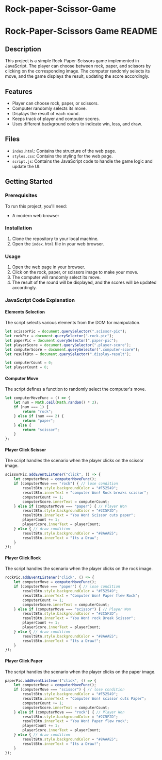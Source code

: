 # Rock-paper-Scissor-Game
# Rock-Paper-Scissors Game README

## Description

This project is a simple Rock-Paper-Scissors game implemented in JavaScript. The player can choose between rock, paper, and scissors by clicking on the corresponding image. The computer randomly selects its move, and the game displays the result, updating the score accordingly.

## Features

- Player can choose rock, paper, or scissors.
- Computer randomly selects its move.
- Displays the result of each round.
- Keeps track of player and computer scores.
- Uses different background colors to indicate win, loss, and draw.

## Files

- `index.html`: Contains the structure of the web page.
- `styles.css`: Contains the styling for the web page.
- `script.js`: Contains the JavaScript code to handle the game logic and update the UI.

## Getting Started

### Prerequisites

To run this project, you'll need:

- A modern web browser

### Installation

1. Clone the repository to your local machine.
2. Open the `index.html` file in your web browser.

### Usage

1. Open the web page in your browser.
2. Click on the rock, paper, or scissors image to make your move.
3. The computer will randomly select its move.
4. The result of the round will be displayed, and the scores will be updated accordingly.

### JavaScript Code Explanation

#### Elements Selection

The script selects various elements from the DOM for manipulation.

```javascript
let scissorPic = document.querySelector(".scissor-pic");
let rockPic = document.querySelector(".rock-pic");
let paperPic = document.querySelector(".paper-pic");
let playerScore = document.querySelector(".player-score");
let computerScore = document.querySelector(".computer-score");
let resultBtn = document.querySelector(".display-result");

let computerCount = 0;
let playerCount = 0;
```

#### Computer Move

The script defines a function to randomly select the computer's move.

```javascript
let computerMoveFunc = () => {
    let num = Math.ceil(Math.random() * 3);
    if (num === 1) {
        return "rock";
    } else if (num === 2) {
        return "paper";
    } else {
        return "scissor";
    }
};
```

#### Player Click Scissor

The script handles the scenario when the player clicks on the scissor image.

```javascript
scissorPic.addEventListener("click", () => {
    let computerMove = computerMoveFunc();
    if (computerMove === "rock") { // lose condition
        resultBtn.style.backgroundColor = "#F52549";
        resultBtn.innerText = "computer Won! Rock breaks scissor";
        computerCount += 1;
        computerScore.innerText = computerCount;
    } else if (computerMove === "paper") { // Player Won
        resultBtn.style.backgroundColor = "#2C5F2D";
        resultBtn.innerText = "You Won! Scissor cuts paper";
        playerCount += 1;
        playerScore.innerText = playerCount;
    } else { // draw condition
        resultBtn.style.backgroundColor = "#8AAAE5";
        resultBtn.innerText = "Its a Draw";
    }
});
```

#### Player Click Rock

The script handles the scenario when the player clicks on the rock image.

```javascript
rockPic.addEventListener("click", () => {
    let computerMove = computerMoveFunc();
    if (computerMove === "paper") { // lose condition
        resultBtn.style.backgroundColor = "#F52549";
        resultBtn.innerText = "Computer Won! Paper flew Rock";
        computerCount += 1;
        computerScore.innerText = computerCount;
    } else if (computerMove === "scissor") { // Player Won
        resultBtn.style.backgroundColor = "#2C5F2D";
        resultBtn.innerText = "You Won! rock Break Scissor";
        playerCount += 1;
        playerScore.innerText = playerCount;
    } else { // draw condition
        resultBtn.style.backgroundColor = "#8AAAE5";
        resultBtn.innerText = "Its a Draw!";
    }
});
```

#### Player Click Paper

The script handles the scenario when the player clicks on the paper image.

```javascript
paperPic.addEventListener("click", () => {
    let computerMove = computerMoveFunc();
    if (computerMove === "scissor") { // lose condition
        resultBtn.style.backgroundColor = "#F52549";
        resultBtn.innerText = "Computer Won! scissor cuts Paper";
        computerCount += 1;
        computerScore.innerText = computerCount;
    } else if (computerMove === "rock") { // Player Won
        resultBtn.style.backgroundColor = "#2C5F2D";
        resultBtn.innerText = "You Won! Paper flew rock";
        playerCount += 1;
        playerScore.innerText = playerCount;
    } else { // draw condition
        resultBtn.style.backgroundColor = "#8AAAE5";
        resultBtn.innerText = "Its a Draw!";
    }
});
```

